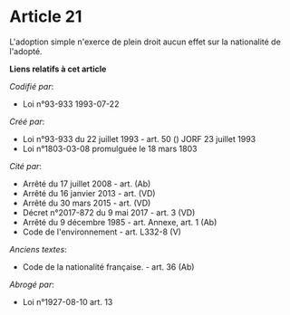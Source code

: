 # Article 21

L'adoption simple n'exerce de plein droit aucun effet sur la nationalité de l'adopté.

**Liens relatifs à cet article**

_Codifié par_:

  - Loi n°93-933 1993-07-22

_Créé par_:

  - Loi n°93-933 du 22 juillet 1993 - art. 50 () JORF 23 juillet 1993
  - Loi n°1803-03-08 promulguée le 18 mars 1803

_Cité par_:

  - Arrêté du 17 juillet 2008 - art. (Ab)
  - Arrêté du 16 janvier 2013 - art. (VD)
  - Arrêté du 30 mars 2015 - art. (VD)
  - Décret n°2017-872 du 9 mai 2017 - art. 3 (VD)
  - Arrêté du 9 décembre 1985 - art. Annexe, art. 1 (Ab)
  - Code de l'environnement - art. L332-8 (V)

_Anciens textes_:

  - Code de la nationalité française. - art. 36 (Ab)

_Abrogé par_:

  - Loi n°1927-08-10 art. 13
